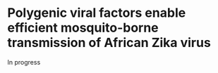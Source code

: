 # Polygenic viral factors enable efficient mosquito-borne transmission of African Zika virus


In progress